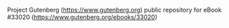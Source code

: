 Project Gutenberg (https://www.gutenberg.org) public repository for eBook #33020 (https://www.gutenberg.org/ebooks/33020)
